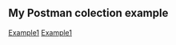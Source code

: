 ## My Postman colection example
[Example1](https://go.postman.co/collections/19995682-a14c5b81-7fb7-4a26-9ad0-e6bb95c2d663)
[Example1](https://go.postman.co/collections/19995682-2176646f-6917-4f8a-bd7b-45f4cbaeecb9)
